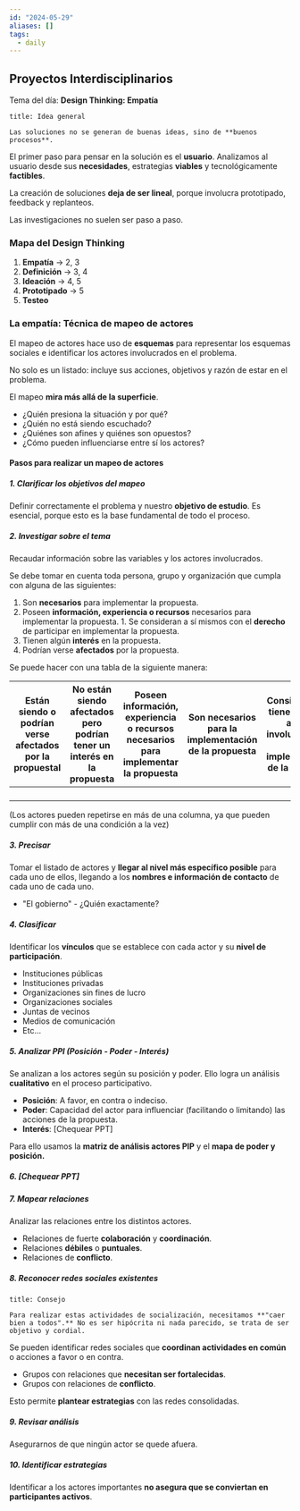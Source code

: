 ```yaml
---
id: "2024-05-29"
aliases: []
tags:
  - daily
---
```


## Proyectos Interdisciplinarios

Tema del día: **Design Thinking: Empatía**

```ad-important
title: Idea general

Las soluciones no se generan de buenas ideas, sino de **buenos procesos**.

```

El primer paso para pensar en la solución es el **usuario**. Analizamos al usuario desde sus **necesidades**, estrategias **viables** y tecnológicamente **factibles**.

La creación de soluciones **deja de ser lineal**, porque involucra prototipado, feedback y replanteos.

Las investigaciones no suelen ser paso a paso.

### Mapa del Design Thinking

1. **Empatía** -> 2, 3
2. **Definición** -> 3, 4
3. **Ideación** -> 4, 5
4. **Prototipado** -> 5
5. **Testeo**

### La empatía: Técnica de mapeo de actores

El mapeo de actores hace uso de **esquemas** para representar los esquemas sociales e identificar los actores involucrados en el problema.

No solo es un listado: incluye sus acciones, objetivos y razón de estar en el problema.

El mapeo **mira más allá de la superficie**.

- ¿Quién presiona la situación y por qué?
- ¿Quién no está siendo escuchado?
- ¿Quiénes son afines y quiénes son opuestos?
- ¿Cómo pueden influenciarse entre sí los actores?

#### Pasos para realizar un mapeo de actores

##### 1. Clarificar los objetivos del mapeo

Definir correctamente el problema y nuestro **objetivo de estudio**. Es esencial, porque esto es la base fundamental de todo el proceso.

##### 2. Investigar sobre el tema

Recaudar información sobre las variables y los actores involucrados.

Se debe tomar en cuenta toda persona, grupo y organización que cumpla con alguna de las siguientes:

1. Son **necesarios** para implementar la propuesta.
2. Poseen **información, experiencia o recursos** necesarios para implementar la propuesta.
   1\. Se consideran a sí mismos con el **derecho** de participar en implementar la propuesta.
3. Tienen algún **interés** en la propuesta.
4. Podrían verse **afectados** por la propuesta.

Se puede hacer con una tabla de la siguiente manera:

| Están siendo o podrían verse afectados por la propuestal | No están siendo afectados pero podrían tener un interés en la propuesta | Poseen información, experiencia o recursos necesarios para implementar la propuesta | Son necesarios para la implementación de la propuesta | Consideran que tienen derecho a estar involucrados en la implementación de la propuesta |
| :------------------------------------------------------: | :---------------------------------------------------------------------: | :---------------------------------------------------------------------------------: | :---------------------------------------------------: | :-------------------------------------------------------------------------------------: |
|                                                          |                                                                         |                                                                                     |                                                       |                                                                                         |
|                                                          |                                                                         |                                                                                     |                                                       |                                                                                         |
|                                                          |                                                                         |                                                                                     |                                                       |                                                                                         |
|                                                          |                                                                         |                                                                                     |                                                       |                                                                                         |

(Los actores pueden repetirse en más de una columna, ya que pueden cumplir con más de una condición a la vez)

##### 3. Precisar

Tomar el listado de actores y **llegar al nivel más específico posible** para cada uno de ellos, llegando a los **nombres e información de contacto** de cada uno de cada uno.

- "El gobierno" - ¿Quién exactamente?

##### 4. Clasificar

Identificar los **vínculos** que se establece con cada actor y su **nivel de participación**.

- Instituciones públicas
- Instituciones privadas
- Organizaciones sin fines de lucro
- Organizaciones sociales
- Juntas de vecinos
- Medios de comunicación
- Etc...

##### 5. Analizar PPI (Posición - Poder - Interés)

Se analizan a los actores según su posición y poder. Ello logra un análisis **cualitativo** en el proceso participativo.

- **Posición**: A favor, en contra o indeciso.
- **Poder**: Capacidad del actor para influenciar (facilitando o limitando) las acciones de la propuesta.
- **Interés**: \[Chequear PPT\]

Para ello usamos la **matriz de análisis actores PIP** y el **mapa de poder y posición.**

##### 6. \[Chequear PPT\]

##### 7. Mapear relaciones

Analizar las relaciones entre los distintos actores.

- Relaciones de fuerte **colaboración** y **coordinación**.
- Relaciones **débiles** o **puntuales**.
- Relaciones de **conflicto**.

##### 8. Reconocer redes sociales existentes

```ad-note
title: Consejo

Para realizar estas actividades de socialización, necesitamos **"caer bien a todos".** No es ser hipócrita ni nada parecido, se trata de ser objetivo y cordial.

```

Se pueden identificar redes sociales que **coordinan actividades en común** o acciones a favor o en contra.

- Grupos con relaciones que **necesitan ser fortalecidas**.
- Grupos con relaciones de **conflicto**.

Esto permite **plantear estrategias** con las redes consolidadas.

##### 9. Revisar análisis

Asegurarnos de que ningún actor se quede afuera.

##### 10. Identificar estrategias

Identificar a los actores importantes **no asegura que se conviertan en participantes activos**.
